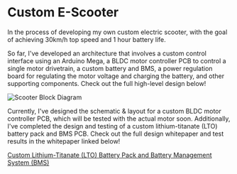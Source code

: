 # Custom E-Scooter
In the process of developing my own custom electric scooter, with the goal of achieving 30km/h top speed and 1 hour battery life. 

So far, I've developed an architecture that involves a custom control interface using an Arduino Mega, a BLDC motor controller PCB to control a single motor drivetrain, a custom battery and BMS, a power regulation board for regulating the motor voltage and charging the battery, and other supporting components. Check out the full high-level design below!

![Scooter Block Diagram](https://github.com/user-attachments/assets/aaab9d2c-ae94-453e-98a8-aa9af3f69622)

Currently, I've designed the schematic & layout for a custom BLDC motor controller PCB, which will be tested with the actual motor soon. Additionally, I've completed the design and testing of a custom lithium-titanate (LTO) battery pack and BMS PCB. Check out the full design whitepaper and test results in the whitepaper linked below!

[Custom Lithium-Titanate (LTO) Battery Pack and Battery Management System (BMS)](Battery-and-BMS.md)
